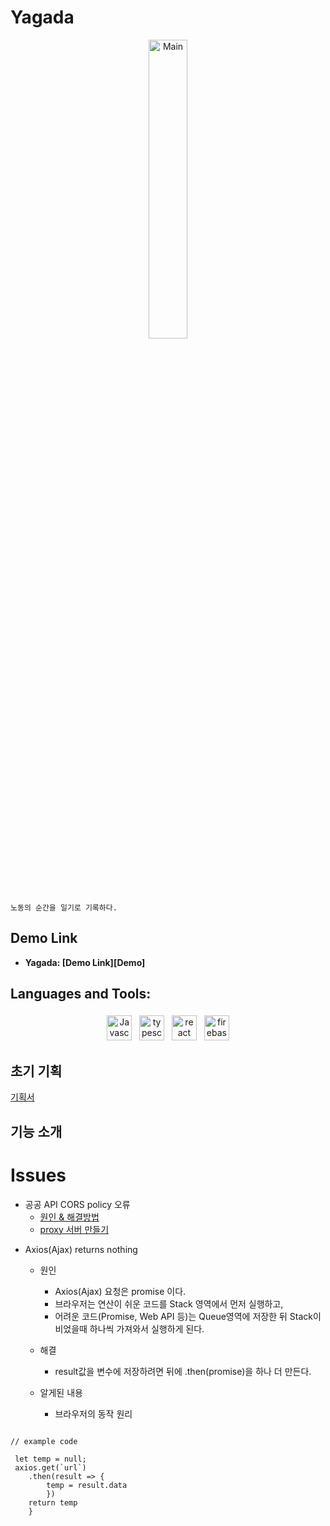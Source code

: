 # Yagada

<p align="center">
<img width="35%" src="https://user-images.githubusercontent.com/83811729/146662400-e6330a50-63da-42bc-9302-06b48334b894.png" title="Main" alt="Main"/>
</p>

```
노동의 순간을 일기로 기록하다.
```



##  Demo Link

* **Yagada: [Demo Link][Demo]**

[//]: # (  [Demo]: https://esvfront.web.app/)


##  Languages and Tools:
<p align="center">
<img src="https://cdn.worldvectorlogo.com/logos/logo-javascript.svg" alt="Javascript" height="40" style="vertical-align:top; margin:4px">

<img src="https://cdn.worldvectorlogo.com/logos/typescript.svg" alt="typescript" height="40" style="vertical-align:top; margin:4px">

<img src="https://cdn.worldvectorlogo.com/logos/react-2.svg" alt="react" height="40" style="vertical-align:top; margin:4px"/>

<img src="https://cdn.worldvectorlogo.com/logos/firebase-1.svg" alt="firebase" height="40" style="vertical-align:top; margin:4px"/>


</p>

## 초기 기획

[기획서](https://blog.naver.com/ekankr2/222599146960/)

##  기능 소개



# Issues

* 공공 API CORS policy 오류
    * [원인 & 해결방법][해결법링크]
    * [proxy 서버 만들기][프록시링크]

[해결법링크]: https://blog.naver.com/ekankr2/222555509070
[프록시링크]: https://blog.naver.com/ekankr2/222555499566


* Axios(Ajax) returns nothing

    * 원인
        * Axios(Ajax) 요청은 promise 이다.
        * 브라우저는 연산이 쉬운 코드를 Stack 영역에서 먼저 실행하고,
        * 어려운 코드(Promise, Web API 등)는 Queue영역에 저장한 뒤
          Stack이<br> 비었을때 하나씩 가져와서 실행하게 된다.
    * 해결
        * result값을 변수에 저장하려면 뒤에 .then(promise)을 하나
          더 만든다.

    * 알게된 내용
        * 브라우저의 동작 원리

<pre>
<code>
// example code

 let temp = null;
 axios.get(`url`) 
    .then(result => {
        temp = result.data
        })
    return temp
    }
</code>
</pre>


